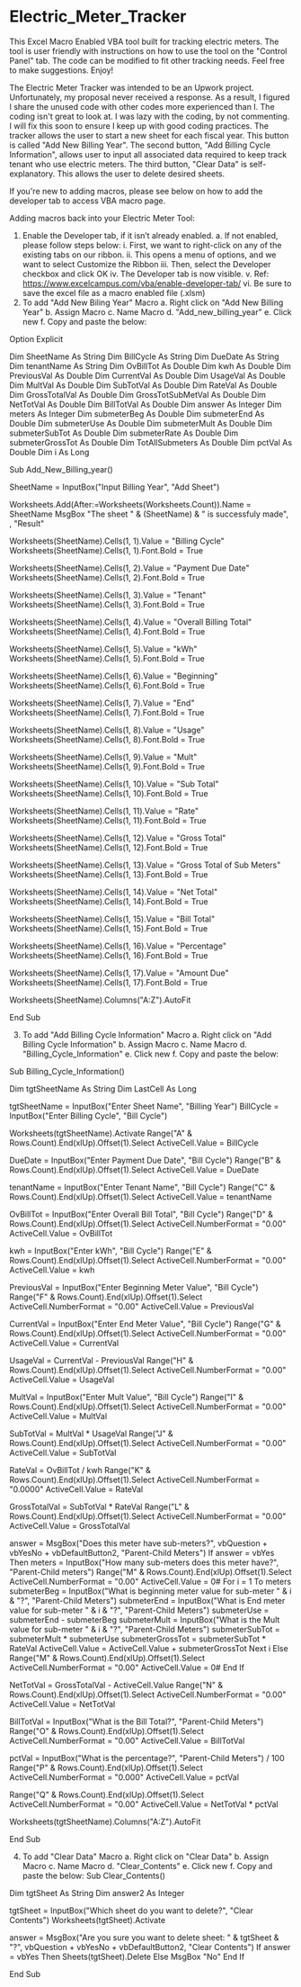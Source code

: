 # Electric_Meter_Tracker
  This Excel Macro Enabled VBA tool built for tracking electric meters. The tool is user friendly with instructions on how to use the tool on the "Control Panel" tab. The code can be modified to fit other tracking needs. Feel free to make suggestions. Enjoy!

  The Electric Meter Tracker was intended to be an Upwork project. Unfortunately, my proposal never received a response. As a result, I figured I share the unused code with other codes more experienced than I. The coding isn't great to look at. I was lazy with the coding, by not commenting. I will fix this soon to ensure I keep up with good coding practices.
  The tracker allows the user to start a new sheet for each fiscal year. This button is called "Add New Billing Year". The second button, "Add Billing Cycle Information", allows user to input all associated data required to keep track tenant who use electric meters. The third button, "Clear Data" is self-explanatory. This allows the user to delete desired sheets.
  
If you're new to adding macros, please see below on how to add the developer tab to access VBA macro page.

Adding macros back into your Electric Meter Tool:

1)	Enable the Developer tab, if it isn’t already enabled.
a.	If not enabled, please follow steps below:
i.	First, we want to right-click on any of the existing tabs on our ribbon.
ii.	This opens a menu of options, and we want to select Customize the Ribbon
iii.	Then, select the Developer checkbox and click OK
iv.	The Developer tab is now visible.
v.	Ref: https://www.excelcampus.com/vba/enable-developer-tab/
vi.	Be sure to save the excel file as a macro enabled file (.xlsm)
2)	To add "Add New Biling Year" Macro
a.	Right click on  "Add New Billing Year"
b.	Assign Macro
c.	Name Macro
d.	"Add_new_billing_year"
e.	Click new
f.	Copy and paste the below:

Option Explicit

Dim SheetName As String
Dim BillCycle As String
Dim DueDate As String
Dim tenantName As String
Dim OvBillTot As Double
Dim kwh As Double
Dim PreviousVal As Double
Dim CurrentVal As Double
Dim UsageVal As Double
Dim MultVal As Double
Dim SubTotVal As Double
Dim RateVal As Double
Dim GrossTotalVal As Double
Dim GrossTotSubMetVal As Double
Dim NetTotVal As Double
Dim BillTotVal As Double
Dim answer As Integer
Dim meters As Integer
Dim submeterBeg As Double
Dim submeterEnd As Double
Dim submeterUse As Double
Dim submeterMult As Double
Dim submeterSubTot As Double
Dim submeterRate As Double
Dim submeterGrossTot As Double
Dim TotAllSubmeters As Double
Dim pctVal As Double
Dim i As Long

Sub Add_New_Billing_year()

SheetName = InputBox("Input Billing Year", "Add Sheet")

Worksheets.Add(After:=Worksheets(Worksheets.Count)).Name = SheetName
MsgBox "The sheet " & (SheetName) & " is successfuly made", , "Result"

Worksheets(SheetName).Cells(1, 1).Value = "Billing Cycle"
Worksheets(SheetName).Cells(1, 1).Font.Bold = True

Worksheets(SheetName).Cells(1, 2).Value = "Payment Due Date"
Worksheets(SheetName).Cells(1, 2).Font.Bold = True

Worksheets(SheetName).Cells(1, 3).Value = "Tenant"
Worksheets(SheetName).Cells(1, 3).Font.Bold = True

Worksheets(SheetName).Cells(1, 4).Value = "Overall Billing Total"
Worksheets(SheetName).Cells(1, 4).Font.Bold = True

Worksheets(SheetName).Cells(1, 5).Value = "kWh"
Worksheets(SheetName).Cells(1, 5).Font.Bold = True

Worksheets(SheetName).Cells(1, 6).Value = "Beginning"
Worksheets(SheetName).Cells(1, 6).Font.Bold = True

Worksheets(SheetName).Cells(1, 7).Value = "End"
Worksheets(SheetName).Cells(1, 7).Font.Bold = True

Worksheets(SheetName).Cells(1, 8).Value = "Usage"
Worksheets(SheetName).Cells(1, 8).Font.Bold = True

Worksheets(SheetName).Cells(1, 9).Value = "Mult"
Worksheets(SheetName).Cells(1, 9).Font.Bold = True

Worksheets(SheetName).Cells(1, 10).Value = "Sub Total"
Worksheets(SheetName).Cells(1, 10).Font.Bold = True

Worksheets(SheetName).Cells(1, 11).Value = "Rate"
Worksheets(SheetName).Cells(1, 11).Font.Bold = True

Worksheets(SheetName).Cells(1, 12).Value = "Gross Total"
Worksheets(SheetName).Cells(1, 12).Font.Bold = True

Worksheets(SheetName).Cells(1, 13).Value = "Gross Total of Sub Meters"
Worksheets(SheetName).Cells(1, 13).Font.Bold = True

Worksheets(SheetName).Cells(1, 14).Value = "Net Total"
Worksheets(SheetName).Cells(1, 14).Font.Bold = True

Worksheets(SheetName).Cells(1, 15).Value = "Bill Total"
Worksheets(SheetName).Cells(1, 15).Font.Bold = True

Worksheets(SheetName).Cells(1, 16).Value = "Percentage"
Worksheets(SheetName).Cells(1, 16).Font.Bold = True

Worksheets(SheetName).Cells(1, 17).Value = "Amount Due"
Worksheets(SheetName).Cells(1, 17).Font.Bold = True

Worksheets(SheetName).Columns("A:Z").AutoFit

End Sub

3)	To add "Add Billing Cycle Information" Macro
a.	Right click on "Add Billing Cycle Information"
b.	Assign Macro
c.	Name Macro
d.	"Billing_Cycle_Information"
e.	Click new
f.	Copy and paste the below:

Sub Billing_Cycle_Information()

Dim tgtSheetName As String
Dim LastCell As Long

tgtSheetName = InputBox("Enter Sheet Name", "Billing Year")
BillCycle = InputBox("Enter Billing Cycle", "Bill Cycle")

Worksheets(tgtSheetName).Activate
Range("A" & Rows.Count).End(xlUp).Offset(1).Select
ActiveCell.Value = BillCycle

DueDate = InputBox("Enter Payment Due Date", "Bill Cycle")
Range("B" & Rows.Count).End(xlUp).Offset(1).Select
ActiveCell.Value = DueDate

tenantName = InputBox("Enter Tenant Name", "Bill Cycle")
Range("C" & Rows.Count).End(xlUp).Offset(1).Select
ActiveCell.Value = tenantName

OvBillTot = InputBox("Enter Overall Bill Total", "Bill Cycle")
Range("D" & Rows.Count).End(xlUp).Offset(1).Select
ActiveCell.NumberFormat = "0.00"
ActiveCell.Value = OvBillTot

kwh = InputBox("Enter kWh", "Bill Cycle")
Range("E" & Rows.Count).End(xlUp).Offset(1).Select
ActiveCell.NumberFormat = "0.00"
ActiveCell.Value = kwh

PreviousVal = InputBox("Enter Beginning Meter Value", "Bill Cycle")
Range("F" & Rows.Count).End(xlUp).Offset(1).Select
ActiveCell.NumberFormat = "0.00"
ActiveCell.Value = PreviousVal

CurrentVal = InputBox("Enter End Meter Value", "Bill Cycle")
Range("G" & Rows.Count).End(xlUp).Offset(1).Select
ActiveCell.NumberFormat = "0.00"
ActiveCell.Value = CurrentVal


UsageVal = CurrentVal - PreviousVal
Range("H" & Rows.Count).End(xlUp).Offset(1).Select
ActiveCell.NumberFormat = "0.00"
ActiveCell.Value = UsageVal

MultVal = InputBox("Enter Mult Value", "Bill Cycle")
Range("I" & Rows.Count).End(xlUp).Offset(1).Select
ActiveCell.NumberFormat = "0.00"
ActiveCell.Value = MultVal

SubTotVal = MultVal * UsageVal
Range("J" & Rows.Count).End(xlUp).Offset(1).Select
ActiveCell.NumberFormat = "0.00"
ActiveCell.Value = SubTotVal

RateVal = OvBillTot / kwh
Range("K" & Rows.Count).End(xlUp).Offset(1).Select
ActiveCell.NumberFormat = "0.0000"
ActiveCell.Value = RateVal

GrossTotalVal = SubTotVal * RateVal
Range("L" & Rows.Count).End(xlUp).Offset(1).Select
ActiveCell.NumberFormat = "0.00"
ActiveCell.Value = GrossTotalVal

answer = MsgBox("Does this meter have sub-meters?", vbQuestion + vbYesNo + vbDefaultButton2, "Parent-Child Meters")
If answer = vbYes Then
  meters = InputBox("How many sub-meters does this meter have?", "Parent-Child meters")
  Range("M" & Rows.Count).End(xlUp).Offset(1).Select
    ActiveCell.NumberFormat = "0.00"
    ActiveCell.Value = 0#
  For i = 1 To meters
    submeterBeg = InputBox("What is beginning meter value for sub-meter " & i & "?", "Parent-Child Meters")
    submeterEnd = InputBox("What is End meter value for sub-meter " & i & "?", "Parent-Child Meters")
    submeterUse = submeterEnd - submeterBeg
    submeterMult = InputBox("What is the Mult value for sub-meter " & i & "?", "Parent-Child Meters")
    submeterSubTot = submeterMult * submeterUse
    submeterGrossTot = submeterSubTot * RateVal
    ActiveCell.Value = ActiveCell.Value + submeterGrossTot
 Next i
Else
    Range("M" & Rows.Count).End(xlUp).Offset(1).Select
    ActiveCell.NumberFormat = "0.00"
    ActiveCell.Value = 0#
End If

NetTotVal = GrossTotalVal - ActiveCell.Value
Range("N" & Rows.Count).End(xlUp).Offset(1).Select
ActiveCell.NumberFormat = "0.00"
ActiveCell.Value = NetTotVal

BillTotVal = InputBox("What is the Bill Total?", "Parent-Child Meters")
Range("O" & Rows.Count).End(xlUp).Offset(1).Select
ActiveCell.NumberFormat = "0.00"
ActiveCell.Value = BillTotVal

pctVal = InputBox("What is the percentage?", "Parent-Child Meters") / 100
Range("P" & Rows.Count).End(xlUp).Offset(1).Select
ActiveCell.NumberFormat = "0.000"
ActiveCell.Value = pctVal

Range("Q" & Rows.Count).End(xlUp).Offset(1).Select
ActiveCell.NumberFormat = "0.00"
ActiveCell.Value = NetTotVal * pctVal

Worksheets(tgtSheetName).Columns("A:Z").AutoFit

End Sub

4)	To add "Clear Data" Macro
a.	Right click on "Clear Data"
b.	Assign Macro
c.	Name Macro
d.	"Clear_Contents"
e.	Click new
f.	Copy and paste the below:
Sub Clear_Contents()

Dim tgtSheet As String
Dim answer2 As Integer

tgtSheet = InputBox("Which sheet do you want to delete?", "Clear Contents")
Worksheets(tgtSheet).Activate

answer = MsgBox("Are you sure you want to delete sheet: " & tgtSheet & "?", vbQuestion + vbYesNo + vbDefaultButton2, "Clear Contents")
If answer = vbYes Then
    Sheets(tgtSheet).Delete
Else
  MsgBox "No"
End If

End Sub

